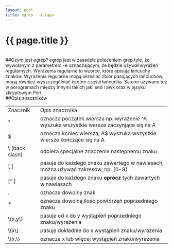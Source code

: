 ```yaml
---
layout: post
title: egrep - ściąga
---
```


# {{ page.title }}
<br />
##Czym jest egrep?
egrep jest w zasadzie poleceniem grep tyle, że wywołanym z parametrem -e oznaczającym, że będzie używał wyrażeń regularnych. 
Wyrażenia regularne to wzorce, które opisują łańcuchy znaków. Wyrażenia regularne mogą określać zbiór pasujących łańcuchów, mogą również wyszczególniać istotne części łańcucha. 
Są one używane też w porogramach między innymi takich jak: sed i awk oraz w języku skryptowym  Perl.
<br />
##Opis znaczników

<table border="0.1">
	<tr>
		<td>Znacznik</td><td>Opis znacznika</td>
	</tr>
	<tr>
		<td>^</td>
		<td>oznacza początek wiersza np. wyrażenie ^A wyszuka wszystkie wersze zaczynjące się na A</td>
	</tr>
	<tr>
		<td>$</td>
		<td>oznacza koniec wiersza, A$ wyszuka wszystkie wiersze kończące się na A</td>
	</tr>
	<tr>
		<td>\ (back slash)</td>
		<td>odbiera specjalne znaczenie następnemu znaku</td>
	</tr>
	<tr>
		<td>[ ]</td>
		<td>pasuje do każdego znaku zawartego w nawiasach, można używać zakresów, np. [0-9]</td>
	</tr>
	<tr>
		<td>[^ ]</td>
		<td>pasuje do każdego znaku <b>oprócz</b> tych zawartych w nawiasach</td>
	</tr>
	<tr>
		<td>.</td>
		<td>oznacza dowolny znak</td>
	</tr>
	<tr>
		<td>*</td>
		<td>oznacza dowolną ilość powtórzeń poprzedniego znaku</td>
	</tr>
	<tr>
		<td>\{x,y\}</td>
		<td>pasuje od x do y wystąpień poprzedniego znaku/wyrażenia</td>
	</tr>
	<tr>
		<td>\{x\}</td>
		<td>pasuje dokładnie do x wystąpień znaku/wyrażenia</td>
	</tr>
	<tr>
		<td>\{x,\}</td>
		<td>oznacza x lub więcej wystąpień znaku/wyrażenia</td>
	</tr>
</table>